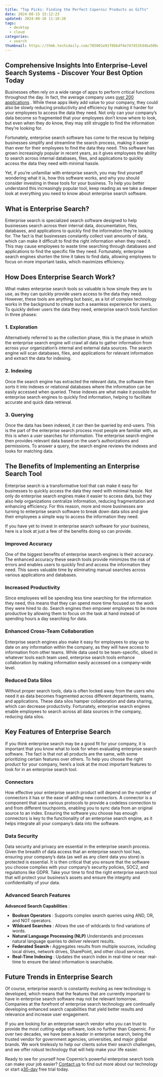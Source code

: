 ```yaml
---
title: "Top Picks: Finding the Perfect Copernic Products as Gifts"
date: 2024-08-15 15:12:23
updated: 2024-08-16 11:10:20
tags:
  - desktop
  - cloud
categories:
  - search
thumbnail: https://thmb.techidaily.com/785001e91f8bbdf4e7474535d4ba50bd393e2799492e36ec293bae7933072be9.jpg
---
```


## Comprehensive Insights Into Enterprise-Level Search Systems - Discover Your Best Option Today

Businesses often rely on a wide range of apps to perform critical functions throughout the day. In fact, the average company uses [over 200 applications](https://www.ciodive.com/news/app-sprawl-saas-data-shadow-it-productiv/606872/) . While these apps likely add value to your company, they could also be slowly reducing productivity and efficiency by making it harder for your employees to access the data they need. Not only can your company’s data become so fragmented that your employees don’t know where to look, but even when they do know, they may still struggle to find the information they’re looking for.

 Fortunately, enterprise search software has come to the rescue by helping businesses simplify and streamline the search process, making it easier than ever for their employees to find the data they need. This software has grown increasingly popular in recent years, as it gives employees the ability to search across internal databases, files, and applications to quickly access the data they need with minimal hassle.

 Yet, if you’re unfamiliar with enterprise search, you may find yourself wondering what it is, how this software works, and why you should consider investing in these tools for your business. To help you better understand this increasingly popular tool, keep reading as we take a deeper look at everything you need to know about enterprise search software.

## **What is Enterprise Search?**

 Enterprise search is specialized search software designed to help businesses search across their internal data, documentation, files, databases, and applications to quickly find the information they’re looking for. The fact is that businesses constantly collect vast amounts of data, which can make it difficult to find the right information when they need it. This may cause employees to waste time searching through databases and applications to find the specific file they need. Fortunately, enterprise search engines shorten the time it takes to find data, allowing employees to focus on more important tasks, which maximizes efficiency.

## **How Does Enterprise Search Work?**

 What makes enterprise search tools so valuable is how simple they are to use, as they can quickly provide users access to the data they need. However, these tools are anything but basic, as a lot of complex technology works in the background to create such a seamless experience for users. To quickly deliver users the data they need, enterprise search tools function in three phases:

### **1\. Exploration**

 Alternatively referred to as the collection phase, this is the phase in which the enterprise search engine will crawl all data to gather information from across your organization’s internal and external data sources. The search engine will scan databases, files, and applications for relevant information and extract the data for indexing.

### **2\. Indexing**

 Once the search engine has extracted the relevant data, the software then sorts it into indexes or relational databases where the information can be easily accessed when queried. These indexes are what make it possible for enterprise search engines to quickly find information, helping to facilitate accurate and quick data retrieval.

### **3\. Querying**

 Once the data has been indexed, it can then be queried by end-users. This is the part of the enterprise search process most people are familiar with, as this is when a user searches for information. The enterprise search engine then provides relevant data based on the user’s authorizations and permissions. To answer a query, the search engine reviews the indexes and looks for matching data.

## **The Benefits of Implementing an Enterprise Search Tool**

 Enterprise search is a transformative tool that can make it easy for businesses to quickly access the data they need with minimal hassle. Not only do enterprise search engines make it easier to access data, but they also help organizations centralize information, reducing fragmentation and enhancing efficiency. For this reason, more and more businesses are turning to enterprise search software to break down data silos and give their employees a simple way to access the information they need.

 If you have yet to invest in enterprise search software for your business, here is a look at just a few of the benefits doing so can provide.

### **Improved Accuracy**

 One of the biggest benefits of enterprise search engines is their accuracy. The enhanced accuracy these search tools provide minimizes the risk of errors and enables users to quickly find and access the information they need. This saves valuable time by eliminating manual searches across various applications and databases.

### **Increased Productivity**

 Since employees will be spending less time searching for the information they need, this means that they can spend more time focused on the work they were hired to do. Search engines then empower employees to be more productive by allowing them to focus on the task at hand instead of spending hours a day searching for data.

### **Enhanced Cross-Team Collaboration**

 Enterprise search engines also make it easy for employees to stay up to date on any information within the company, as they will have access to information from other teams. While data used to be team-specific, siloed in whatever tools each team used, enterprise search tools enhance collaboration by making information easily accessed on a company-wide level.

### **Reduced Data Silos**

 Without proper search tools, data is often locked away from the users who need it as data becomes fragmented across different departments, teams, and applications. These data silos hamper collaboration and data sharing, which can decrease productivity. Fortunately, enterprise search engines enable employees to search across all data sources in the company, reducing data silos.

## **Key Features of Enterprise Search**

 If you think enterprise search may be a good fit for your company, it is important that you know what to look for when evaluating enterprise search software. The fact is that not all products are the same, with some prioritizing certain features over others. To help you choose the right product for your company, here’s a look at the most important features to look for in an enterprise search tool.

### **Connectors**

 How effective your enterprise search product will depend on the number of connectors it has or the ease of adding new connectors. A connector is a component that uses various protocols to provide a codeless connection to and from different touchpoints, enabling you to sync data from an original source to an index. Ensuring the software you choose has enough connectors is key to the functionality of an enterprise search engine, as it helps integrate all your company’s data into the software.

### **Data Security**

 Data security and privacy are essential in the enterprise search process. Given the breadth of data access that an enterprise search tool has, ensuring your company’s data (as well as any client data you store) is protected is essential. It is then critical that you ensure that the software you choose complies with your company’s security policies, SOC2, and regulations like GDPR. Take your time to find the right enterprise search tool that will protect your business’s assets and ensure the integrity and confidentiality of your data.

### **Advanced Search Features**

**Advanced Search Capabilities** :

* **Boolean Operators** : Supports complex search queries using AND, OR, and NOT operators.
* **Wildcard Searches** : Allows the use of wildcards to find variations of words.
* **Natural Language Processing (NLP)** Understands and processes natural language queries to deliver relevant results.
* **Federated Searc~~h~~** ~~:~~ Aggregates results from multiple sources, including local drives, network drives, SharePoint, and other cloud services.
* **Real-Time Indexing** : Updates the search index in real-time or near real-time to ensure the latest information is searchable.

## Future Trends in Enterprise Search

 Of course, enterprise search is constantly evolving as new technology is developed, which means that the features that are currently important to have in enterprise search software may not be relevant tomorrow. Companies at the forefront of enterprise search technology are continually developing enhanced search capabilities that yield better results and relevance and increase user engagement.

 If you are looking for an enterprise search vendor who you can trust to provide the most cutting-edge software, look no further than Copernic. For over two decades, we have been a leader in enterprise search, being the trusted vendor for government agencies, universities, and major global brands. We work tirelessly to help our clients solve their search challenges, and we offer robust technology that will help make your life easier.

 Ready to see for yourself how Copernic’s powerful enterprise search tools can make your job easier? [Contact us](https://copernic.com/en/contact-us/) to find out more about our technology or start a[30-day](https://tools.techidaily.com/copernic/download/) free trial today.

<ins class="adsbygoogle"
     style="display:block"
     data-ad-format="autorelaxed"
     data-ad-client="ca-pub-7571918770474297"
     data-ad-slot="1223367746"></ins>



<ins class="adsbygoogle"
     style="display:block"
     data-ad-client="ca-pub-7571918770474297"
     data-ad-slot="8358498916"
     data-ad-format="auto"
     data-full-width-responsive="true"></ins>
